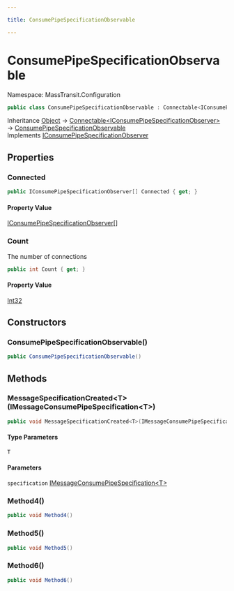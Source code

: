 ```yaml
---

title: ConsumePipeSpecificationObservable

---
```


# ConsumePipeSpecificationObservable

Namespace: MassTransit.Configuration

```csharp
public class ConsumePipeSpecificationObservable : Connectable<IConsumePipeSpecificationObserver>, IConsumePipeSpecificationObserver
```

Inheritance [Object](https://learn.microsoft.com/en-us/dotnet/api/system.object) → [Connectable\<IConsumePipeSpecificationObserver\>](../masstransit-util/connectable-1) → [ConsumePipeSpecificationObservable](../masstransit-configuration/consumepipespecificationobservable)<br/>
Implements [IConsumePipeSpecificationObserver](../masstransit-configuration/iconsumepipespecificationobserver)

## Properties

### **Connected**

```csharp
public IConsumePipeSpecificationObserver[] Connected { get; }
```

#### Property Value

[IConsumePipeSpecificationObserver[]](../masstransit-configuration/iconsumepipespecificationobserver)<br/>

### **Count**

The number of connections

```csharp
public int Count { get; }
```

#### Property Value

[Int32](https://learn.microsoft.com/en-us/dotnet/api/system.int32)<br/>

## Constructors

### **ConsumePipeSpecificationObservable()**

```csharp
public ConsumePipeSpecificationObservable()
```

## Methods

### **MessageSpecificationCreated\<T\>(IMessageConsumePipeSpecification\<T\>)**

```csharp
public void MessageSpecificationCreated<T>(IMessageConsumePipeSpecification<T> specification)
```

#### Type Parameters

`T`<br/>

#### Parameters

`specification` [IMessageConsumePipeSpecification\<T\>](../masstransit-configuration/imessageconsumepipespecification-1)<br/>

### **Method4()**

```csharp
public void Method4()
```

### **Method5()**

```csharp
public void Method5()
```

### **Method6()**

```csharp
public void Method6()
```
